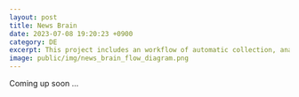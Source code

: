 ```yaml
---
layout: post
title: News Brain
date: 2023-07-08 19:20:23 +0900
category: DE
excerpt: This project includes an workflow of automatic collection, analysis and storage for processing online news data and an supporting online economic news weekly report editing platform.
image: public/img/news_brain_flow_diagram.png
---
```

Coming up soon ...
